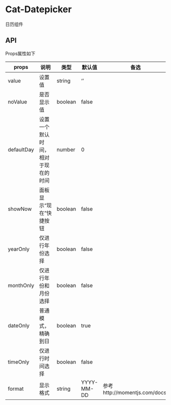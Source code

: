 # Cat-Datepicker
日历组件



## API

Props属性如下

props | 说明 | 类型 | 默认值 | 备选 
------------ |--------------- | ------------- | ------------- | -------------
value | 设置值 | string | ‘’ |
noValue | 是否显示值 | boolean | false |
defaultDay | 设置一个默认时间，相对于现在的时间 | number | 0 |
showNow | 面板显示“现在”快捷按钮 | boolean | false |
yearOnly | 仅进行年份选择 | boolean | false |
monthOnly | 仅进行年份和月份选择 | boolean | false |
dateOnly | 普通模式，精确到日 | boolean | true |
timeOnly | 仅进行时间选择 | boolean | false |
format | 显示格式 | string | YYYY-MM-DD | 参考http://momentjs.com/docs/


